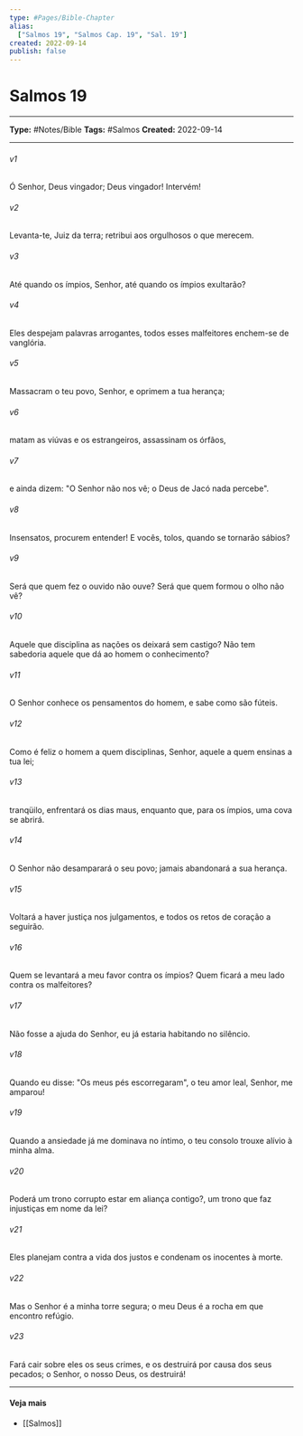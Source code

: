 ```yaml
---
type: #Pages/Bible-Chapter
alias:
  ["Salmos 19", "Salmos Cap. 19", "Sal. 19"]
created: 2022-09-14
publish: false
---
```


# Salmos 19

---

**Type:** #Notes/Bible
**Tags:** #Salmos
**Created:** 2022-09-14

---

###### v1
Ó Senhor, Deus vingador; Deus vingador! Intervém!
###### v2
Levanta-te, Juiz da terra; retribui aos orgulhosos o que merecem.
###### v3
Até quando os ímpios, Senhor, até quando os ímpios exultarão?
###### v4
Eles despejam palavras arrogantes, todos esses malfeitores enchem-se de vanglória.
###### v5
Massacram o teu povo, Senhor, e oprimem a tua herança;
###### v6
matam as viúvas e os estrangeiros, assassinam os órfãos,
###### v7
e ainda dizem: "O Senhor não nos vê; o Deus de Jacó nada percebe".
###### v8
Insensatos, procurem entender! E vocês, tolos, quando se tornarão sábios?
###### v9
Será que quem fez o ouvido não ouve? Será que quem formou o olho não vê?
###### v10
Aquele que disciplina as nações os deixará sem castigo? Não tem sabedoria aquele que dá ao homem o conhecimento?
###### v11
O Senhor conhece os pensamentos do homem, e sabe como são fúteis.
###### v12
Como é feliz o homem a quem disciplinas, Senhor, aquele a quem ensinas a tua lei;
###### v13
tranqüilo, enfrentará os dias maus, enquanto que, para os ímpios, uma cova se abrirá.
###### v14
O Senhor não desamparará o seu povo; jamais abandonará a sua herança.
###### v15
Voltará a haver justiça nos julgamentos, e todos os retos de coração a seguirão.
###### v16
Quem se levantará a meu favor contra os ímpios? Quem ficará a meu lado contra os malfeitores?
###### v17
Não fosse a ajuda do Senhor, eu já estaria habitando no silêncio.
###### v18
Quando eu disse: "Os meus pés escorregaram", o teu amor leal, Senhor, me amparou!
###### v19
Quando a ansiedade já me dominava no íntimo, o teu consolo trouxe alívio à minha alma.
###### v20
Poderá um trono corrupto estar em aliança contigo?, um trono que faz injustiças em nome da lei?
###### v21
Eles planejam contra a vida dos justos e condenam os inocentes à morte.
###### v22
Mas o Senhor é a minha torre segura; o meu Deus é a rocha em que encontro refúgio.
###### v23
Fará cair sobre eles os seus crimes, e os destruirá por causa dos seus pecados; o Senhor, o nosso Deus, os destruirá!


---

#### Veja mais

- [[Salmos]]
